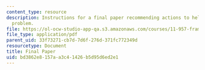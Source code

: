 ```yaml
---
content_type: resource
description: Instructions for a final paper recommending actions to help with an urban
  problem.
file: https://ol-ocw-studio-app-qa.s3.amazonaws.com/courses/11-957-frameworks-of-urban-governance-january-iap-2007/bd3862e8157aa3c41426b5d95d6ed2e1_finalpaper.pdf
file_type: application/pdf
parent_uid: 33f73271-cb7d-7d6f-276d-371fc772349d
resourcetype: Document
title: Final Paper
uid: bd3862e8-157a-a3c4-1426-b5d95d6ed2e1
---
```


